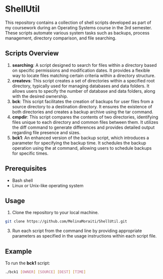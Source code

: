 # ShellUtil
This repository contains a collection of shell scripts developed as part of my coursework during an Operating Systems course in the 3rd semester. These scripts automate various system tasks such as backups, process management, directory comparison, and file searching. 

## Scripts Overview

1. **searching**: A script designed to search for files within a directory based on specific permissions and modification dates. It provides a flexible way to locate files matching certain criteria within a directory structure.
2. **createvs**: This script creates a set of directories within a specified root directory, typically used for managing databases and data folders. It allows users to specify the number of database and data folders, along with the desired ownership.
3. **bck**: This script facilitates the creation of backups for user files from a source directory to a destination directory. It ensures the existence of both directories and creates a backup archive using the tar command.
4. **cmpdir**: This script compares the contents of two directories, identifying files unique to each directory and common files between them. It utilizes the diff command to generate differences and provides detailed output regarding file presence and sizes.
5. **bck1**: An enhanced version of the backup script, which introduces a parameter for specifying the backup time. It schedules the backup operation using the at command, allowing users to schedule backups for specific times.
   
## Prerequisites
- Bash shell
- Linux or Unix-like operating system

## Usage
1. Clone the repository to your local machine.
```bash
git clone https://github.com/MelinaMoraiti/ShellUtil.git
```
3. Run each script from the command line by providing appropriate parameters as specified in the usage instructions within each script file.

## Example
To run the **bck1** script:
```bash
./bck1 [OWNER] [SOURCE] [DEST] [TIME]
```

